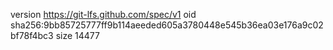 version https://git-lfs.github.com/spec/v1
oid sha256:9bb85725777ff9b114aeeded605a3780448e545b36ea03e176a9c02bf78f4bc3
size 14477
